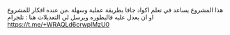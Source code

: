 هذا المشروع يساعد في تعلم اكواد جافا بطريقة عملية وسهلة .من عنده افكار للمشروع او ان يعدل عليه فاليطوره ويرسل لي التعديلات هنا : تلجرام https://t.me/+WRAQLd6crwplMzU0
